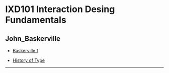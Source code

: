IXD101 Interaction Desing Fundamentals 
======================================

John_Baskerville
-----------------

- [Baskerville 1](https://cwallen199.github.io/John_baskerville/john-baskerville2.html)

- [History of Type](https://cwallen199.github.io/John_baskerville/The_History_of_Type.html)
--------------------